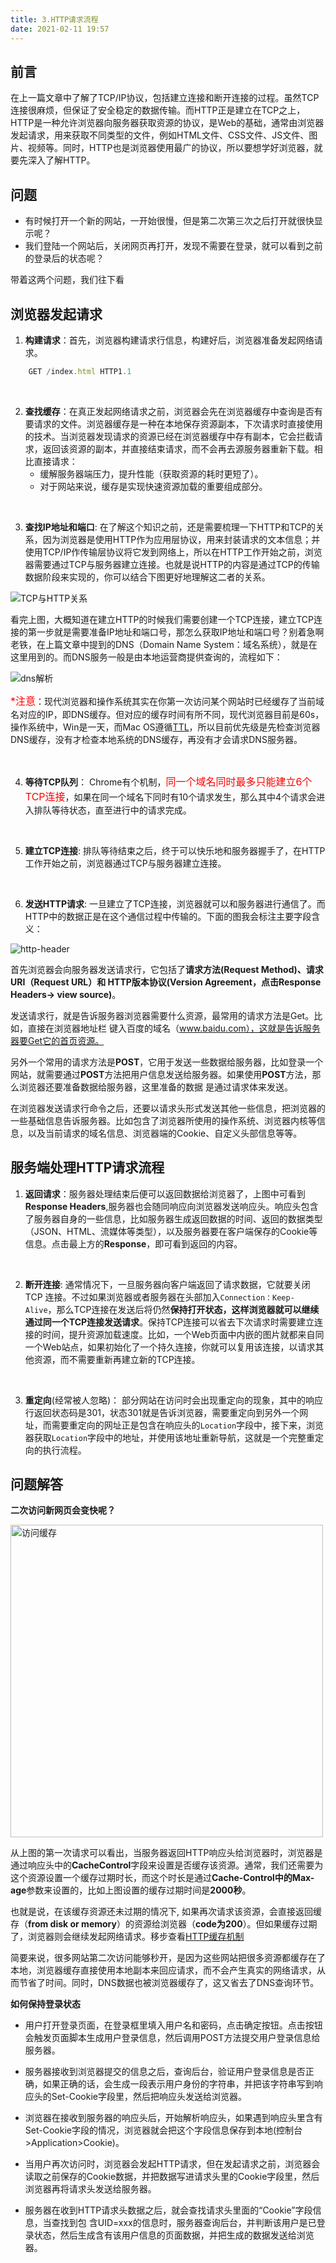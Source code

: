 ```yaml
---
title: 3.HTTP请求流程
date: 2021-02-11 19:57
---
```


## 前言

在上一篇文章中了解了TCP/IP协议，包括建立连接和断开连接的过程。虽然TCP连接很麻烦，但保证了安全稳定的数据传输。而HTTP正是建立在TCP之上，HTTP是⼀种允许浏览器向服务器获取资源的协议，是Web的基础，通常由浏览器发起请求，⽤来获取不同类型的⽂件，例如HTML⽂件、CSS⽂件、JS⽂件、图⽚、视频等。同时，HTTP也是浏览器使⽤最⼴的协议，所以要想学好浏览器，就要先深⼊了解HTTP。

## 问题

+ 有时候打开一个新的网站，一开始很慢，但是第二次第三次之后打开就很快显示呢？
+ 我们登陆一个网站后，关闭网页再打开，发现不需要在登录，就可以看到之前的登录后的状态呢？

带着这两个问题，我们往下看

## 浏览器发起请求

1. **构建请求**：⾸先，浏览器构建请求⾏信息，构建好后，浏览器准备发起⽹络请求。
```js
    GET /index.html HTTP1.1
```
<br />

2. **查找缓存**：在真正发起⽹络请求之前，浏览器会先在浏览器缓存中查询是否有要请求的⽂件。浏览器缓存是⼀种在本地保存资源副本，下次请求时直接使⽤的技术。当浏览器发现请求的资源已经在浏览器缓存中存有副本，它会拦截请求，返回该资源的副本，并直接结束请求，⽽不会再去源服务器重新下载。相比直接请求：
    + 缓解服务器端压⼒，提升性能（获取资源的耗时更短了）。
    + 对于⽹站来说，缓存是实现快速资源加载的重要组成部分。  

<br />

3. **查找IP地址和端⼝**: 在了解这个知识之前，还是需要梳理一下HTTP和TCP的关系，因为浏览器是使用HTTP作为应用层协议，⽤来封装请求的⽂本信息；并使⽤TCP/IP作传输层协议将它发到⽹络上，所以在HTTP⼯作开始之前，浏览器需要通过TCP与服务器建⽴连接。也就是说HTTP的内容是通过TCP的传输数据阶段来实现的，你可以结合下图更好地理解这⼆者的关系。

<img :src="$withBase('/image/TCP与HTTP关系.png')" alt="TCP与HTTP关系"/>

看完上图，大概知道在建立HTTP的时候我们需要创建一个TCP连接，建⽴TCP连接的第⼀步就是需要准备IP地址和端⼝号，那怎么获取IP地址和端⼝号？别着急啊老铁，在上篇文章中提到的DNS（Domain Name System：域名系统），就是在这里用到的。而DNS服务一般是由本地运营商提供查询的，流程如下：
    
<img :src="$withBase('/image/dns解析.jpeg')" alt="dns解析"/>

<font color=red size=3>*注意</font>：现代浏览器和操作系统其实在你第一次访问某个网站时已经缓存了当前域名对应的IP，即DNS缓存。但对应的缓存时间有所不同，现代浏览器目前是60s，操作系统中，Win是一天，而Mac OS遵循[TTL](https://baike.baidu.com/item/TTL/130248)，所以目前优先级是先检查浏览器DNS缓存，没有才检查本地系统的DNS缓存，再没有才会请求DNS服务器。


<br />

4. **等待TCP队列**： Chrome有个机制，<font color=red size=3>同⼀个域名同时最多只能建⽴6个TCP连接</font>，如果在同⼀个域名下同时有10个请求发⽣，那么其中4个请求会进⼊排队等待状态，直⾄进⾏中的请求完成。

<br />

5. **建⽴TCP连接**: 排队等待结束之后，终于可以快乐地和服务器握⼿了，在HTTP⼯作开始之前，浏览器通过TCP与服务器建⽴连接。

<br />

6. **发送HTTP请求**: ⼀旦建⽴了TCP连接，浏览器就可以和服务器进⾏通信了。⽽HTTP中的数据正是在这个通信过程中传输的。下面的图我会标注主要字段含义：

<img :src="$withBase('/image/http-header.png')" alt="http-header"/>

⾸先浏览器会向服务器发送请求⾏，它包括了**请求⽅法(Request Method)、请求URI（Request URL）和 HTTP版本协议(Version Agreement，点击Response Headers-> view source)**。 

发送请求⾏，就是告诉服务器浏览器需要什么资源，最常⽤的请求⽅法是Get。⽐如，直接在浏览器地址栏 键⼊百度的域名（www.baidu.com），这就是告诉服务器要Get它的⾸⻚资源。 

另外⼀个常⽤的请求⽅法是**POST**，它⽤于发送⼀些数据给服务器，⽐如登录⼀个⽹站，就需要通过**POST**⽅法把用户信息发送给服务器。如果使⽤**POST**⽅法，那么浏览器还要准备数据给服务器，这⾥准备的数据 是通过请求体来发送。 

在浏览器发送请求⾏命令之后，还要以请求头形式发送其他⼀些信息，把浏览器的⼀些基础信息告诉服务器。⽐如包含了浏览器所使⽤的操作系统、浏览器内核等信息，以及当前请求的域名信息、浏览器端的Cookie、自定义头部信息等等。

## 服务端处理HTTP请求流程

1. **返回请求**：服务器处理结束后便可以返回数据给浏览器了，上图中可看到**Response Headers**,服务器也会随同响应向浏览器发送响应头。响应头包含了服务器⾃⾝的⼀些信息，⽐如服务器⽣成返回数据的时间、返回的数据类型（JSON、HTML、流媒体等类型），以及服务器要在客户端保存的Cookie等信息。点击最上方的**Response**，即可看到返回的内容。

<br />

2. **断开连接**: 通常情况下，⼀旦服务器向客户端返回了请求数据，它就要关闭 TCP 连接。不过如果浏览器或者服务器在头部加入`Connection：Keep-Alive`，那么TCP连接在发送后将仍然**保持打开状态，这样浏览器就可以继续通过同⼀个TCP连接发送请求**。保持TCP连接可以省去下次请求时需要建⽴连接的时间，提升资源加载速度。⽐如，⼀个Web⻚⾯中内嵌的图⽚就都来⾃同⼀个Web站点，如果初始化了⼀个持久连接，你就可以复⽤该连接，以请求其他资源，⽽不需要重新再建⽴新的TCP连接。

<br />

3. **重定向**(经常被人忽略)： 部分网站在访问时会出现重定向的现象，其中的响应⾏返回状态码是301，状态301就是告诉浏览器，需要重定向到另外⼀个⽹址，⽽需要重定向的⽹址正是包含在响应头的`Location`字段中，接下来，浏览器获取`Location`字段中的地址，并使⽤该地址重新导航，这就是⼀个完整重定向的执⾏流程。


## 问题解答

**二次访问新网页会变快呢？**

<img :src="$withBase('/image/访问缓存.png')" alt="访问缓存" height="500"/>

从上图的第⼀次请求可以看出，当服务器返回HTTP响应头给浏览器时，浏览器是通过响应头中的**CacheControl**字段来设置是否缓存该资源。通常，我们还需要为这个资源设置⼀个缓存过期时⻓，⽽这个时⻓是通过**Cache-Control中的Max-age**参数来设置的，⽐如上图设置的缓存过期时间是**2000秒**。

也就是说，在该缓存资源还未过期的情况下, 如果再次请求该资源，会直接返回缓存（**from disk or memory**）的资源给浏览器（**code为200**）。但如果缓存过期了，浏览器则会继续发起⽹络请求。移步查看[HTTP缓存机制]()

简要来说，很多⽹站第⼆次访问能够秒开，是因为这些⽹站把很多资源都缓存在了本地，浏览器缓存直接使⽤本地副本来回应请求，⽽不会产⽣真实的⽹络请求，从⽽节省了时间。同时，DNS数据也被浏览器缓存了，这⼜省去了DNS查询环节。

**如何保持登录状态**

+ ⽤户打开登录⻚⾯，在登录框⾥填⼊⽤户名和密码，点击确定按钮。点击按钮会触发⻚⾯脚本⽣成⽤户登录信息，然后调⽤POST⽅法提交⽤户登录信息给服务器。

+ 服务器接收到浏览器提交的信息之后，查询后台，验证⽤户登录信息是否正确，如果正确的话，会⽣成⼀段表⽰⽤户⾝份的字符串，并把该字符串写到响应头的Set-Cookie字段⾥，然后把响应头发送给浏览器。

+ 浏览器在接收到服务器的响应头后，开始解析响应头，如果遇到响应头⾥含有Set-Cookie字段的情况，浏览器就会把这个字段信息保存到本地(控制台>Application>Cookie)。

+ 当⽤户再次访问时，浏览器会发起HTTP请求，但在发起请求之前，浏览器会读取之前保存的Cookie数据，并把数据写进请求头⾥的Cookie字段⾥，然后浏览器再将请求头发送给服务器。

+ 服务器在收到HTTP请求头数据之后，就会查找请求头⾥⾯的“Cookie”字段信息，当查找到包
含UID=xxx的信息时，服务器查询后台，并判断该⽤户是已登录状态，然后⽣成含有该⽤户信息的⻚⾯数据，并把⽣成的数据发送给浏览器。


